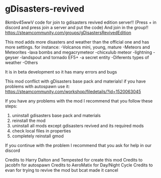 # gDisasters-revived
8kmbv45wwV code for join to gdisasters revived edition server!! (Press + in discord and press join a server and put the code)
And join in the group!! https://steamcommunity.com/groups/gDisastersRevivedEdition

This mod adds more disasters and weather than the official one and has more settings. for instance:
-Volcanos mini, young, mature
-Meteors and Meteorites
-lava bombs and megacrymeteor
-chicxulub meteor
-lightning
-geyser
-landspout and tornado EF5+
-a secret entity
-Diferents types of weather
-Others

It is in beta development so it has many errors and bugs

This mod conflict with gDisasters base pack and materials!
if you have problems with autospawn use it: https://steamcommunity.com/workshop/filedetails/?id=1520063045

If you have any problems with the mod I recommend that you follow these steps:
1. uninstall gdisasters base pack and materials
2. reinstall the mod
3. uninstall all mods except gdisasters revived and its required mods
4. check local files in properties
5. completely reinstall gmod

If you continue with the problem I recommend that you ask for help in our discord


Credits to Harry Dalton and Tempested for create this mod
Credits to jacobfn for autospawn
Credits to AeroMatix for Day/Night Cycle
Credits to evan for trying to revive the mod but bcat made it cancel


